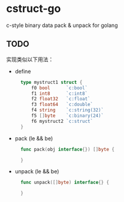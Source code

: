 # cstruct-go

c-style binary data pack & unpack for golang

## TODO

实现类似以下用法：

- define

  ```go
    type mystruct1 struct {
        f0 bool      `c:bool`
        f1 int8      `c:int8`
        f2 float32   `c:float`
        f3 float64   `c:double`
        f4 string    `c:string(32)`
        f5 []byte    `c:binary(24)`
        f6 mystruct2 `c:struct`
    }
  ```

- pack (le && be)

  ```go
    func pack(obj interface{}) []byte {

    }
  ```

- unpack (le && be)

  ```go
    func unpack([]byte) interface{} {

    }
  ```

